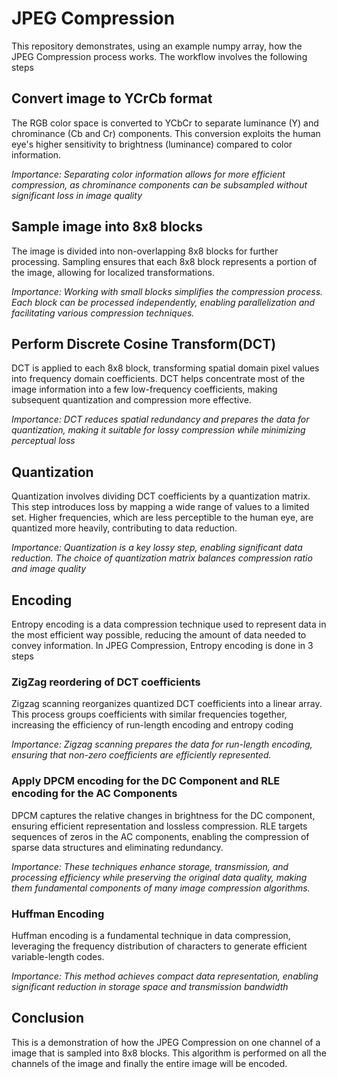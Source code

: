 # JPEG Compression
This repository demonstrates, using an example numpy array, how the JPEG Compression process works.
The workflow involves the following steps

## Convert image to YCrCb format
The RGB color space is converted to YCbCr to separate luminance (Y) and chrominance (Cb and Cr) components. This conversion exploits the human eye's higher sensitivity to brightness (luminance) compared to color information.

_Importance: Separating color information allows for more efficient compression, as chrominance components can be subsampled without significant loss in image quality_

## Sample image into 8x8 blocks
The image is divided into non-overlapping 8x8 blocks for further processing. Sampling ensures that each 8x8 block represents a portion of the image, allowing for localized transformations.

_Importance: Working with small blocks simplifies the compression process. Each block can be processed independently, enabling parallelization and facilitating various compression techniques._

## Perform Discrete Cosine Transform(DCT)
DCT is applied to each 8x8 block, transforming spatial domain pixel values into frequency domain coefficients. DCT helps concentrate most of the image information into a few low-frequency coefficients, making 
subsequent quantization and compression more effective.

_Importance: DCT reduces spatial redundancy and prepares the data for quantization, making it suitable for lossy compression while minimizing perceptual loss_

## Quantization
Quantization involves dividing DCT coefficients by a quantization matrix. This step introduces loss by mapping a wide range of values to a limited set. Higher frequencies, which are less perceptible to the human eye, are quantized more heavily, contributing to data reduction.

_Importance: Quantization is a key lossy step, enabling significant data reduction. The choice of quantization matrix balances compression ratio and image quality_

## Encoding
Entropy encoding is a data compression technique used to represent data in the most efficient way possible, reducing the amount of data needed to convey information.
In JPEG Compression, Entropy encoding is done in 3 steps

### ZigZag reordering of DCT coefficients
Zigzag scanning reorganizes quantized DCT coefficients into a linear array. This process groups coefficients with similar frequencies together, increasing the efficiency of run-length encoding and entropy coding

_Importance: Zigzag scanning prepares the data for run-length encoding, ensuring that non-zero coefficients are efficiently represented._

### Apply DPCM encoding for the DC Component and RLE encoding for the AC Components
DPCM captures the relative changes in brightness for the DC component, ensuring efficient representation and lossless compression. RLE targets sequences of zeros in the AC components, enabling the compression of sparse data structures and eliminating redundancy.

_Importance: These techniques enhance storage, transmission, and processing efficiency while preserving the original data quality, making them fundamental components of many image compression algorithms._

###  Huffman Encoding
Huffman encoding is a fundamental technique in data compression, leveraging the frequency distribution of characters to generate efficient variable-length codes. 

_Importance: This method achieves compact data representation, enabling significant reduction in storage space and transmission bandwidth_

## Conclusion
This is a demonstration of how the JPEG Compression on one channel of a image that is sampled into 8x8 blocks. This algorithm is performed on all the channels of the image and finally the entire image will be encoded.

